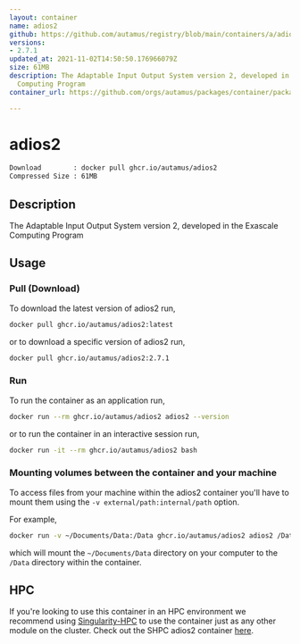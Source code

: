 ```yaml
---
layout: container
name: adios2
github: https://github.com/autamus/registry/blob/main/containers/a/adios2/spack.yaml
versions:
- 2.7.1
updated_at: 2021-11-02T14:50:50.176966079Z
size: 61MB
description: The Adaptable Input Output System version 2, developed in the Exascale
  Computing Program
container_url: https://github.com/orgs/autamus/packages/container/package/adios2

---
```

# adios2
```bash 
Download        : docker pull ghcr.io/autamus/adios2
Compressed Size : 61MB
```

## Description
The Adaptable Input Output System version 2, developed in the Exascale Computing Program

## Usage
### Pull (Download)
To download the latest version of adios2 run,

```bash
docker pull ghcr.io/autamus/adios2:latest
```

or to download a specific version of adios2 run,

```bash
docker pull ghcr.io/autamus/adios2:2.7.1
```
### Run
To run the container as an application run,
```bash
docker run --rm ghcr.io/autamus/adios2 adios2 --version
```

or to run the container in an interactive session run,
```bash
docker run -it --rm ghcr.io/autamus/adios2 bash
```

### Mounting volumes between the container and your machine
To access files from your machine within the adios2 container you'll have to mount them using the `-v external/path:internal/path` option.

For example,
```bash
docker run -v ~/Documents/Data:/Data ghcr.io/autamus/adios2 adios2 /Data/myData.csv
```
which will mount the `~/Documents/Data` directory on your computer to the `/Data` directory within the container.

## HPC
If you're looking to use this container in an HPC environment we recommend using [Singularity-HPC](https://singularity-hpc.readthedocs.io) to use the container just as any other module on the cluster. Check out the SHPC adios2 container [here](https://singularityhub.github.io/singularity-hpc/r/ghcr.io-autamus-adios2/).